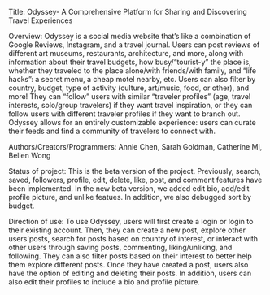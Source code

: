 Title: Odyssey- A Comprehensive Platform for Sharing and Discovering Travel Experiences

Overview: 
Odyssey is a social media website that’s like a combination of Google Reviews, Instagram, and a travel journal. Users can post reviews of different art museums, restaurants, architecture, and more, along with information about their travel budgets, how busy/“tourist-y” the place is, whether they traveled to the place alone/with friends/with family, and “life hacks”: a secret menu, a cheap motel nearby, etc. Users can also filter by country, budget, type of activity (culture, art/music, food, or other), and more! They can “follow” users with similar “traveler profiles” (age, travel interests, solo/group travelers) if they want travel inspiration, or they can follow users with different traveler profiles if they want to branch out. Odyssey allows for an entirely customizable experience: users can curate their feeds and find a community of travelers to connect with.


Authors/Creators/Programmers: Annie Chen, Sarah Goldman, Catherine Mi, Bellen Wong

Status of project: 
This is the beta version of the project. 
Previously, search, saved, followers, profile, edit, delete, like, post, and comment features have been implemented. 
In the new beta version, we added edit bio, add/edit profile picture, and unlike featues. In addition, we also debugged sort by budget. 

Direction of use: 
To use Odyssey, users will first create a login or login to their existing account. Then, they can create a new post, explore other users'posts, search for posts based on country of interest, or interact with other users through saving posts, commenting, liking/unliking, and following. They can also filter posts based on their interest to better help them explore different posts. Once they have created a post, users also have the option of editing and deleting their posts. In addition, users can also edit their profiles to include a bio and profile picture.
